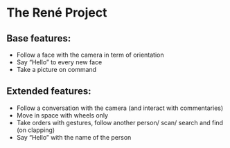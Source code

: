 # The René Project

## Base features:
-	Follow a face with the camera in term of orientation
-	Say “Hello” to every new face
-	Take a picture on command

## Extended features:
-	Follow a conversation with the camera (and interact with commentaries)
-	Move in space with wheels only
-	Take orders with gestures, follow another person/ scan/ search and find (on clapping)
-	Say “Hello” with the name of the person
